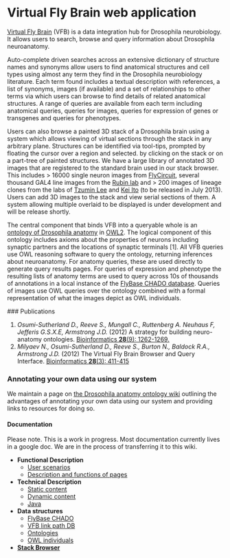 # Virtual Fly Brain web application

[Virtual Fly Brain](http://www.virtualflybrain.org) (VFB) is a data integration hub for Drosophila neurobiology.  It allows users to search, browse and query information about Drosophila neuroanatomy.  

Auto-complete driven searches across an extensive dictionary of structure names and synonyms allow users to find anatomical structures and cell types using almost any term they find in the Drosophila neurobiology literature.  Each term found includes a textual description with references, a list of synonyms, images (if available) and a set of relationships to other terms via which users can browse to find details of related anatomical structures.  A range of queries are available from each term including anatomical queries, queries for images, queries for expression of genes or transgenes and queries for phenotypes.  

Users can also browse a painted 3D stack of a Drosophila brain using a system which allows viewing of virtual sections through the stack in any arbitrary plane. Structures can be identified via tool-tips, prompted by floating the cursor over a region and selected. by clicking on the stack or on a part-tree of painted structures.  We have a large library of annotated 3D images that are registered to the standard brain used in our stack browser.  This includes > 16000 single neuron images from [FlyCircuit](http://www.flycircuit.tw), several thousand GAL4 line images from the [Rubin lab](http://www.janelia.org/lab/rubin-lab) and > 200 images of lineage clones from the labs of [Tzumin Lee](http://www.janelia.org/lab/lee-tzumin-lab) and [Kei Ito](http://www.k.u-tokyo.ac.jp/pros-e/person/kei_ito/kei_ito.htm) (to be released in July 2013).  Users can add 3D images to the stack and view serial sections of them.  A system allowing multiple overlaid to be displayed is under development and will be release shortly.

The central component that binds VFB into a queryable whole is an [ontology of Drosophila anatomy](https://sourceforge.net/p/fbbtdv/) in [OWL2](http://www.w3.org/TR/owl2-primer/). The logical component of this ontology includes axioms about the properties of neurons including synaptic partners and the locations of synaptic terminals \[1\]. All VFB queries use OWL reasoning software to query the ontology, returning inferences about neuroanatomy. For anatomy queries, these are used directly to generate query results pages. For queries of expression and phenotype the resulting lists of anatomy terms are used to query across 10s of thousands of annotations in a local instance of the [FlyBase CHADO database](http://gmod.org/wiki/Public_Chado_Databases).  Queries of images use OWL queries over the ontology combined with a formal representation of what the images depict as OWL individuals.


### Publications

 1. _Osumi-Sutherland D., Reeve S., Mungall C., Ruttenberg A. Neuhaus F, Jefferis G.S.X.E, Armstrong J.D._ (2012) A strategy for building neuro-anatomy ontologies. [Bioinformatics __28__(9): 1262-1269.](http://bioinformatics.oxfordjournals.org/content/28/9/1262.full)
 1. _Milyaev N., Osumi-Sutherland D., Reeve S., Burton N., Baldock R.A., Armstrong J.D._ (2012) The Virtual Fly Brain Browser and Query Interface. [Bioinformatics __28__(3): 411-415](http://bioinformatics.oxfordjournals.org/content/28/3/411.full)

### Annotating your own data using our system

We maintain a page on [the Drosophila anatomy ontology wiki](https://sourceforge.net/p/fbbtdv/wiki/Annotate_your_data/) outlining the advantages of annotating your own data using our system and providing links to resources for doing so.

#### Documentation
Please note.  This is a work in progress. Most documentation currently lives in a google doc. We are in the process of transferring it to this wiki.

 * __Functional Description__
     * [User scenarios](https://github.com/VirtualFlyBrain/VFB/wiki/user_scenarios)
     * [Description and functions of pages](https://github.com/VirtualFlyBrain/VFB/wiki/page_descriptions)
 * __Technical Description__
     * [Static content](https://github.com/VirtualFlyBrain/VFB/wiki/static_content)
     * [Dynamic content](https://github.com/VirtualFlyBrain/VFB/wiki/dynamic_content)
     * [Java](https://github.com/VirtualFlyBrain/VFB/wiki/java)
 * __Data structures__
     * [FlyBase CHADO](https://github.com/VirtualFlyBrain/VFB/wiki/FBChado)
     * [VFB link path DB](https://github.com/VirtualFlyBrain/VFB/wiki/VFB_DB)
     * [Ontologies](https://github.com/VirtualFlyBrain/VFB/wiki/ont)
     * [OWL individuals](https://github.com/VirtualFlyBrain/VFB/wiki/owl_ind)
 * [__Stack Browser__](https://github.com/VirtualFlyBrain/VFB/wiki/stack_browser)

